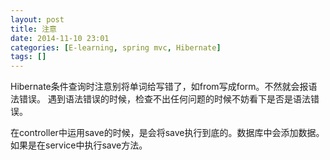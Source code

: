 ```yaml
---
layout: post
title: 注意
date: 2014-11-10 23:01
categories: [E-learning, spring mvc, Hibernate]
tags: []
---
```

Hibernate条件查询时注意别将单词给写错了，如from写成form。不然就会报语法错误。
遇到语法错误的时候，检查不出任何问题的时候不妨看下是否是语法错误。

在controller中运用save的时候，是会将save执行到底的。数据库中会添加数据。
如果是在service中执行save方法。
